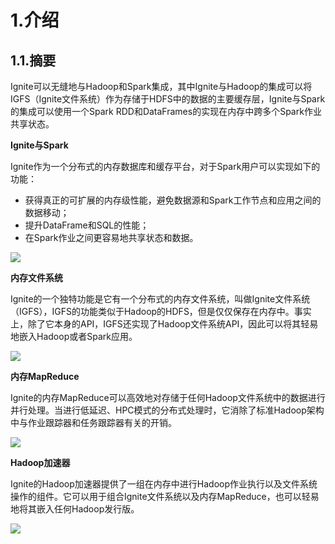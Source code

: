 # 1.介绍
## 1.1.摘要
Ignite可以无缝地与Hadoop和Spark集成，其中Ignite与Hadoop的集成可以将IGFS（Ignite文件系统）作为存储于HDFS中的数据的主要缓存层，Ignite与Spark的集成可以使用一个Spark RDD和DataFrames的实现在内存中跨多个Spark作业共享状态。

**Ignite与Spark**

Ignite作为一个分布式的内存数据库和缓存平台，对于Spark用户可以实现如下的功能：

 - 获得真正的可扩展的内存级性能，避免数据源和Spark工作节点和应用之间的数据移动；
 - 提升DataFrame和SQL的性能；
 - 在Spark作业之间更容易地共享状态和数据。

![](https://files.readme.io/17a055b-spark_integration.png)

**内存文件系统**

Ignite的一个独特功能是它有一个分布式的内存文件系统，叫做Ignite文件系统（IGFS），IGFS的功能类似于Hadoop的HDFS，但是仅仅保存在内存中。事实上，除了它本身的API，IGFS还实现了Hadoop文件系统API，因此可以将其轻易地嵌入Hadoop或者Spark应用。

![](https://files.readme.io/333d616-spark-igfs_1.png)

**内存MapReduce**

Ignite的内存MapReduce可以高效地对存储于任何Hadoop文件系统中的数据进行并行处理。当进行低延迟、HPC模式的分布式处理时，它消除了标准Hadoop架构中与作业跟踪器和任务跟踪器有关的开销。

![](https://files.readme.io/31131e3-hadoop_sequence-1.png)

**Hadoop加速器**

Ignite的Hadoop加速器提供了一组在内存中进行Hadoop作业执行以及文件系统操作的组件。它可以用于组合Ignite文件系统以及内存MapReduce，也可以轻易地将其嵌入任何Hadoop发行版。

![](https://files.readme.io/3ca42f4-ignite_filesystem_1.png)